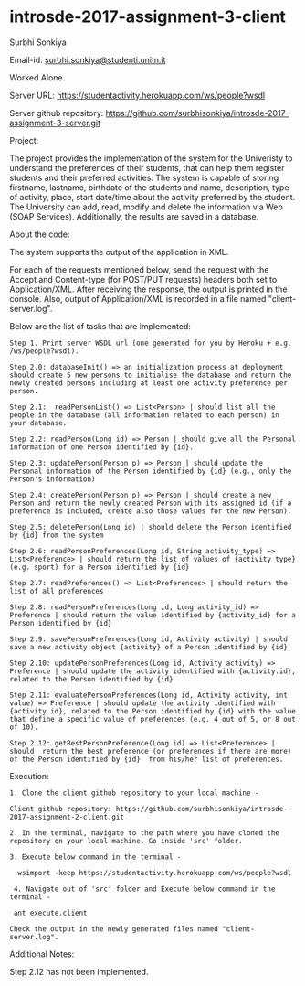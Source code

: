 # introsde-2017-assignment-3-client

Surbhi Sonkiya

Email-id: surbhi.sonkiya@studenti.unitn.it

Worked Alone.

Server URL: https://studentactivity.herokuapp.com/ws/people?wsdl

Server github repository: https://github.com/surbhisonkiya/introsde-2017-assignment-3-server.git

Project:

The project provides the implementation of the system for the Univeristy to understand the preferences of their students, that can help them register students and their preferred activities. The system is capable of storing firstname, lastname, birthdate of the students and name, description, type of activity, place, start date/time about the activity preferred by the student. The University can add, read, modify and delete the information via Web (SOAP Services). Additionally, the results are saved in a database.

About the code:

The system supports the output of the application in XML.

For each of the requests mentioned below, send the request with the Accept and Content-type (for POST/PUT requests) headers both set to Application/XML. After receiving the response, the output is printed in the console. Also, output of Application/XML is recorded in a file named "client-server.log".

Below are the list of tasks that are implemented:

    Step 1. Print server WSDL url (one generated for you by Heroku + e.g. /ws/people?wsdl).

    Step 2.0: databaseInit() => an initialization process at deployment should create 5 new persons to initialise the database and return the newly created persons including at least one activity preference per person.

    Step 2.1:  readPersonList() => List<Person> | should list all the people in the database (all information related to each person) in your database.
    
    Step 2.2: readPerson(Long id) => Person | should give all the Personal information of one Person identified by {id}.
    
    Step 2.3: updatePerson(Person p) => Person | should update the Personal information of the Person identified by {id} (e.g., only the Person's information)
    
    Step 2.4: createPerson(Person p) => Person | should create a new Person and return the newly created Person with its assigned id (if a preference is included, create also those values for the new Person).
    
    Step 2.5: deletePerson(Long id) | should delete the Person identified by {id} from the system
    
    Step 2.6: readPersonPreferences(Long id, String activity_type) => List<Preference> | should return the list of values of {activity_type} (e.g. sport) for a Person identified by {id}
    
    Step 2.7: readPreferences() => List<Preferences> | should return the list of all preferences
    
    Step 2.8: readPersonPreferences(Long id, Long activity_id) => Preference | should return the value identified by {activity_id} for a Person identified by {id}
    
    Step 2.9: savePersonPreferences(Long id, Activity activity) | should save a new activity object {activity} of a Person identified by {id}
    
    Step 2.10: updatePersonPreferences(Long id, Activity activity) => Preference | should update the activity identified with {activity.id}, related to the Person identified by {id}
    
    Step 2.11: evaluatePersonPreferences(Long id, Activity activity, int value) => Preference | should update the activity identified with {activity.id}, related to the Person identified by {id} with the value that define a specific value of preferences (e.g. 4 out of 5, or 8 out of 10).
    
    Step 2.12: getBestPersonPreference(Long id) => List<Preference> | should  return the best preference (or preferences if there are more) of the Person identified by {id}  from his/her list of preferences.   

Execution:

    1. Clone the client github repository to your local machine -

    Client github repository: https://github.com/surbhisonkiya/introsde-2017-assignment-2-client.git

    2. In the terminal, navigate to the path where you have cloned the repository on your local machine. Go inside 'src' folder.

    3. Execute below command in the terminal -

      wsimport -keep https://studentactivity.herokuapp.com/ws/people?wsdl
      
     4. Navigate out of 'src' folder and Execute below command in the terminal -
     
     ant execute.client

    Check the output in the newly generated files named "client-server.log".

Additional Notes:

Step 2.12 has not been implemented.

